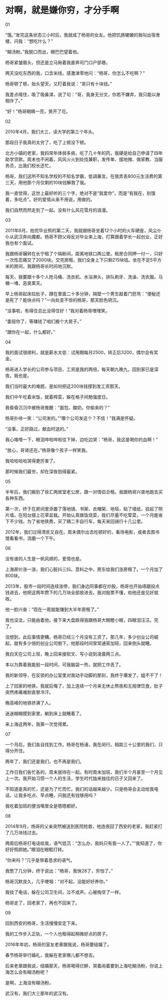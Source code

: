 # 对啊，就是嫌你穷，才分手啊

01 

“饿。”发完这条状态三小时后，我就成了杨哥的女友。他把饥肠辘辘的我叫出宿舍楼，问我：“想吃什么？” 

“糊汤粉。”我脱口而出，眼巴巴望着他。 

杨哥紧皱眉头，但还是立马揪着我直奔司门口户部巷。 

两天没吃东西的我，口含米线，感激涕零地问：“杨哥，你怎么不吃啊？” 

杨哥顿了顿，抬头望天，又盯着我说：“哥只有十块钱。” 

我差点噎住，吸了吸鼻涕，说了句：“哥，我身无分文，你若不嫌弃，我只能以身相许了。” 

“好！”杨哥眼睛一亮，笑开了花。 

02 

2010年4月，我们大三，读大学的第三个年头。 

那段日子我真的太穷了，吃了上顿没下顿。 

北方小镇的老家，我妈常年体弱多病，吃了几十年的药，我硬是给自己申请了四年助学贷款。周末也不闲着，风风火火到处找兼职，发传单、摆地摊、做家教、当服务员，比我们校长还忙。 

杨哥，我们这所不知名学校的不知名学霸，低调寡言。在我弄丢800元生活费的第三天，用他那个月仅剩的10块钱解救了我。 

我一直觉得，这世上最好听的三个字，绝对不是“我爱你”，而是“有我在，别饿着，多吃点”。好的爱情从来不用说，用做的。 

我们自然而然走到了一起。没有什么风花雪月的浪漫。 

03 

2011年6月，拍完毕业照的第二天，我就跟杨哥坐着12个小时的火车硬座，风尘仆仆从武汉奔向魔都。杨哥不顾父母反对毕业来上海，打算跟着学长一起创业，正好我也有个面试。 

我跟杨哥辗转在长宁租了个隔断间，距离地铁口两公里。租房合同押一付一，只好一次性忍痛交了2000块。交完房租，我们全身上下只剩215块钱。坐在不足5平方米的房间，我跟杨哥长时间地沉默。 

每天，我要跟十多个人抢马桶、洗衣机、水浴淋头，排队刷牙、洗澡、洗衣服。马桶一堵，恶臭熏天。 

早上杨哥起床拉肚子，蹲在里面二十多分钟，隔壁一个男生敲着门怒骂：“便秘还是死了？能快点吗？”一向处变不惊的杨哥，那天脸色阴沉。 

“没事啦，有得住总比没得住好！”我对着杨哥嘿嘿笑。 

“委屈你了，等赚钱了咱们搬个大房子。” 

“跟你在一起，什么都好。” 

04 

我的面试很顺利，就是薪水太低：试用期每月2500，转正后3200，偶尔会有奖金。 

杨哥进入学长的公司参与项目，工资是我的两倍，每天朝九晚九，回到家已是深夜。我也是。 

我们当时最大的难题，是如何把这200块钱撑到发工资那天。 

我们中午吃着米饭，就着榨菜，躲在格子间勉强度日。 

我昏昏沉沉中被杨哥推醒：“面包，酸奶，你偷来的？” 

杨哥扑哧一笑：“公司发的。”“哪个公司发这个？不信！”我满是怀疑。 

“没事，正好路过，献血时送的。” 

我心咯噔一下，眼泪哗啦哗啦往下掉，边吃边哭：“杨哥，我这是喝你的血啊！” 

“放心，哥肾还在。”杨哥像个孩子一样笑我。 

我哈哈哈哈哭得更厉害了。 

那时候我们最穷，却在深夜抱得最紧。 

05 

半年后，我们搬到了徐汇两居室老公房，跟一对情侣合租。我跟杨哥兴奋地跑去买各种东西。 

第一次，终于在房间里添置了落地镜、书架、衣帽架、地毯，贴了墙纸，挂起了照片墙，在阳台摆上花草盆栽。开始认真做饭烧菜，我们尽量不吃荤菜，一个月能省下不少钱。为了省地铁费，买了辆二手自行车，每天来回骑行十几公里。 

2012年，我们过得清贫又自在。周末偶尔出去吃顿好的，看场电影，或者去图书馆看看书，消磨一个下午。 

06 

没有谁的人生是一帆风顺的，爱情也是。 

上海房价涨一涨，我们心脏抖三抖。意料之中，房东给我们涨房租了。一个月加了800块。 

2013年，股市一段时间连续涨停，我们身边同事都在炒股，杨哥也开始琢磨投点钱进去，他把这两年攒下的几万块全部放进去。我对股票不懂，劝他还是见好就收。 

他一脸兴奋：“现在一周就能赚到大半年房租了。” 

我也没法，只能由着他。接下来大盘跌得我跟杨哥大眼瞪小眼，四眼泪汪汪。完了。 

没想到，此后事情更糟。杨哥已经三个月没有工资了。那几年，多少创业公司崛起，就有多少倍的创业公司倒下。他那段时间常常通宵加班，回来倒头就睡。 

我白天在公司上班，晚上回来接软文、写小说到凌晨两三点。 

本以为靠着我能挺一段时间，可我脑袋一热，就把工作丢了。 

我的新领导，在反锁的办公室里对我动手动脚的那刻，我终于爆发了。姐不干了！ 

上了回家的地铁，我就后悔了，加上连续一个月来无休止熬夜和无规律饮食，肚子突然疼痛难耐直冒冷汗。 

晚高峰的地铁挤满了人。 

迷迷糊糊摸到家里，躺到床上就睡着了。 

来上海这两年，我第一次觉得累。 

07 

一个月后，我们各自找到工作。杨哥在杨浦，我在闵行。相距三十公里的我们，只得分开住。 

两年了，我们还是我们，也不再是我们。 

工作日我们各忙各的，周末就待在一起。有时周末加班，我们半个月甚至一个月见上一次。我开始习惯一个人的生活，学生时代独来独往的日子又回来了。 

不知道是真的忙，还是为了忙而忙。我们的话越来越少。只是杨哥会主动给我电话，让我多吃点、早点睡，问我还有钱够用吗？ 

我吃着加班的便当嘴里全是嗯嗯都好。 

08 

2014年9月，杨哥的父亲突然被送到医院抢救，他连夜回了西安的老家，我赶紧打了几万块钱过去。 

两周后杨哥打电话给我，语气低沉：“怎么办，我妈只有我一人了。”“我知道了，你好好照顾她。”眼泪在眼眶打转。 

“你来吗？”几乎是带着恳求的语气。 

我憋了几分钟，终于说出：“杨哥，我快28了，穷怕了。” 

杨哥沉默良久，几乎哽咽：“对不起，没能好好养你。” 

我挂了电话，躲在公司卫生间，泣不成声。心被掏空了一样。 

杨哥走了，回老家了，再也不回来了。 

09 

回到西安的杨哥，生活慢慢安定下来。 

我的工作步入正轨，一个人也租得起稍微好点的房子。 

2016年年初，杨哥的室友老章跟我说，杨哥要结婚了。 

春节杨哥举行婚礼，我躲在老家哪儿都不想去。 

后来老章跟我说，结婚那天，杨哥喝得烂醉，哭着闹着要到上海吃糊汤粉，你说上海怎么会有糊汤粉呢？ 

是啊，上海没有糊汤粉。 

武汉有，我们大三那年的武汉有。